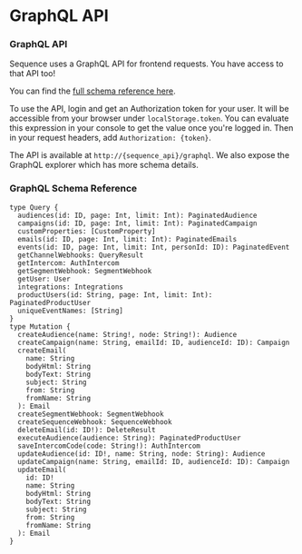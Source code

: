 # GraphQL API

### GraphQL API

Sequence uses a GraphQL API for frontend requests. You have access to that API too! 

You can find the [full schema reference here](https://github.com/sequence-so/sequence/blob/main/packages/api/src/graphql/schema.ts).

To use the API, login and get an Authorization token for your user. It will be accessible from your browser under `localStorage.token`. You can evaluate this expression in your console to get the value once you're logged in. Then in your request headers, add `Authorization: {token}`.

The API is available at `http://{sequence_api}/graphql`. We also expose the GraphQL explorer which has more schema details. 

### GraphQL Schema Reference

```text
type Query {
  audiences(id: ID, page: Int, limit: Int): PaginatedAudience
  campaigns(id: ID, page: Int, limit: Int): PaginatedCampaign
  customProperties: [CustomProperty]
  emails(id: ID, page: Int, limit: Int): PaginatedEmails
  events(id: ID, page: Int, limit: Int, personId: ID): PaginatedEvent
  getChannelWebhooks: QueryResult
  getIntercom: AuthIntercom
  getSegmentWebhook: SegmentWebhook
  getUser: User
  integrations: Integrations
  productUsers(id: String, page: Int, limit: Int): PaginatedProductUser
  uniqueEventNames: [String]
}
type Mutation {
  createAudience(name: String!, node: String!): Audience
  createCampaign(name: String, emailId: ID, audienceId: ID): Campaign
  createEmail(
    name: String
    bodyHtml: String
    bodyText: String
    subject: String
    from: String
    fromName: String
  ): Email
  createSegmentWebhook: SegmentWebhook
  createSequenceWebhook: SequenceWebhook
  deleteEmail(id: ID!): DeleteResult
  executeAudience(audience: String): PaginatedProductUser
  saveIntercomCode(code: String!): AuthIntercom
  updateAudience(id: ID!, name: String, node: String): Audience
  updateCampaign(name: String, emailId: ID, audienceId: ID): Campaign
  updateEmail(
    id: ID!
    name: String
    bodyHtml: String
    bodyText: String
    subject: String
    from: String
    fromName: String
  ): Email
}
```

